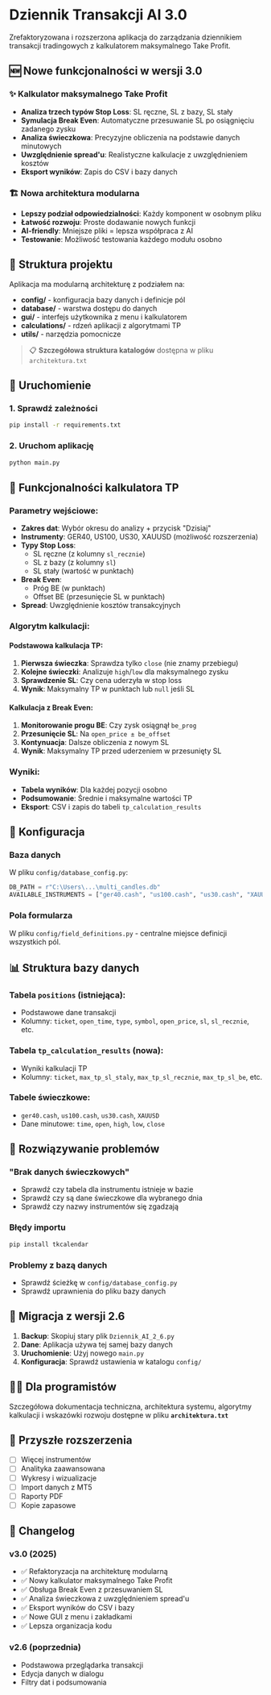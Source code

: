 # Dziennik Transakcji AI 3.0

Zrefaktoryzowana i rozszerzona aplikacja do zarządzania dziennikiem transakcji tradingowych z kalkulatorem maksymalnego Take Profit.

## 🆕 Nowe funkcjonalności w wersji 3.0

### ✨ Kalkulator maksymalnego Take Profit
- **Analiza trzech typów Stop Loss**: SL ręczne, SL z bazy, SL stały
- **Symulacja Break Even**: Automatyczne przesuwanie SL po osiągnięciu zadanego zysku
- **Analiza świeczkowa**: Precyzyjne obliczenia na podstawie danych minutowych
- **Uwzględnienie spread'u**: Realistyczne kalkulacje z uwzględnieniem kosztów
- **Eksport wyników**: Zapis do CSV i bazy danych

### 🏗️ Nowa architektura modularna
- **Lepszy podział odpowiedzialności**: Każdy komponent w osobnym pliku
- **Łatwość rozwoju**: Proste dodawanie nowych funkcji
- **AI-friendly**: Mniejsze pliki = lepsza współpraca z AI
- **Testowanie**: Możliwość testowania każdego modułu osobno

## 📁 Struktura projektu

Aplikacja ma modularną architekturę z podziałem na:
- **config/** - konfiguracja bazy danych i definicje pól
- **database/** - warstwa dostępu do danych
- **gui/** - interfejs użytkownika z menu i kalkulatorem
- **calculations/** - rdzeń aplikacji z algorytmami TP
- **utils/** - narzędzia pomocnicze

> 📋 **Szczegółowa struktura katalogów** dostępna w pliku `architektura.txt`

## 🚀 Uruchomienie

### 1. Sprawdź zależności
```bash
pip install -r requirements.txt
```

### 2. Uruchom aplikację
```bash
python main.py
```

## 🎯 Funkcjonalności kalkulatora TP

### Parametry wejściowe:
- **Zakres dat**: Wybór okresu do analizy + przycisk "Dzisiaj"
- **Instrumenty**: GER40, US100, US30, XAUUSD (możliwość rozszerzenia)
- **Typy Stop Loss**:
  - SL ręczne (z kolumny `sl_recznie`)
  - SL z bazy (z kolumny `sl`)
  - SL stały (wartość w punktach)
- **Break Even**:
  - Próg BE (w punktach)
  - Offset BE (przesunięcie SL w punktach)
- **Spread**: Uwzględnienie kosztów transakcyjnych

### Algorytm kalkulacji:

#### Podstawowa kalkulacja TP:
1. **Pierwsza świeczka**: Sprawdza tylko `close` (nie znamy przebiegu)
2. **Kolejne świeczki**: Analizuje `high`/`low` dla maksymalnego zysku
3. **Sprawdzenie SL**: Czy cena uderzyła w stop loss
4. **Wynik**: Maksymalny TP w punktach lub `null` jeśli SL

#### Kalkulacja z Break Even:
1. **Monitorowanie progu BE**: Czy zysk osiągnął `be_prog`
2. **Przesunięcie SL**: Na `open_price ± be_offset`
3. **Kontynuacja**: Dalsze obliczenia z nowym SL
4. **Wynik**: Maksymalny TP przed uderzeniem w przesunięty SL

### Wyniki:
- **Tabela wyników**: Dla każdej pozycji osobno
- **Podsumowanie**: Średnie i maksymalne wartości TP
- **Eksport**: CSV i zapis do tabeli `tp_calculation_results`

## 🔧 Konfiguracja

### Baza danych
W pliku `config/database_config.py`:
```python
DB_PATH = r"C:\Users\...\multi_candles.db"
AVAILABLE_INSTRUMENTS = ["ger40.cash", "us100.cash", "us30.cash", "XAUUSD"]
```

### Pola formularza
W pliku `config/field_definitions.py` - centralne miejsce definicji wszystkich pól.

## 📊 Struktura bazy danych

### Tabela `positions` (istniejąca):
- Podstawowe dane transakcji
- Kolumny: `ticket`, `open_time`, `type`, `symbol`, `open_price`, `sl`, `sl_recznie`, etc.

### Tabela `tp_calculation_results` (nowa):
- Wyniki kalkulacji TP
- Kolumny: `ticket`, `max_tp_sl_staly`, `max_tp_sl_recznie`, `max_tp_sl_be`, etc.

### Tabele świeczkowe:
- `ger40.cash`, `us100.cash`, `us30.cash`, `XAUUSD`
- Dane minutowe: `time`, `open`, `high`, `low`, `close`

## 🐛 Rozwiązywanie problemów

### "Brak danych świeczkowych"
- Sprawdź czy tabela dla instrumentu istnieje w bazie
- Sprawdź czy są dane świeczkowe dla wybranego dnia
- Sprawdź czy nazwy instrumentów się zgadzają

### Błędy importu
```bash
pip install tkcalendar
```

### Problemy z bazą danych
- Sprawdź ścieżkę w `config/database_config.py`
- Sprawdź uprawnienia do pliku bazy danych

## 🔄 Migracja z wersji 2.6

1. **Backup**: Skopiuj stary plik `Dziennik_AI_2_6.py`
2. **Dane**: Aplikacja używa tej samej bazy danych
3. **Uruchomienie**: Użyj nowego `main.py`
4. **Konfiguracja**: Sprawdź ustawienia w katalogu `config/`

## 👨‍💻 Dla programistów

Szczegółowa dokumentacja techniczna, architektura systemu, algorytmy kalkulacji i wskazówki rozwoju dostępne w pliku **`architektura.txt`**

## 🚧 Przyszłe rozszerzenia

- [ ] Więcej instrumentów
- [ ] Analityka zaawansowana
- [ ] Wykresy i wizualizacje
- [ ] Import danych z MT5
- [ ] Raporty PDF
- [ ] Kopie zapasowe

## 📝 Changelog

### v3.0 (2025)
- ✅ Refaktoryzacja na architekturę modularną
- ✅ Nowy kalkulator maksymalnego Take Profit
- ✅ Obsługa Break Even z przesuwaniem SL
- ✅ Analiza świeczkowa z uwzględnieniem spread'u
- ✅ Eksport wyników do CSV i bazy
- ✅ Nowe GUI z menu i zakładkami
- ✅ Lepsza organizacja kodu

### v2.6 (poprzednia)
- Podstawowa przeglądarka transakcji
- Edycja danych w dialogu
- Filtry dat i podsumowania
